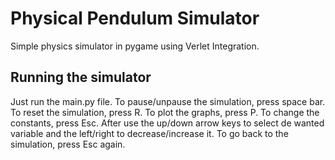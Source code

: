 # Physical Pendulum Simulator
Simple physics simulator in pygame using Verlet Integration.
## Running the simulator
Just run the main.py file.
To pause/unpause the simulation, press space bar.
To reset the simulation, press R.
To plot the graphs, press P.
To change the constants, press Esc. After use the up/down arrow keys to select de wanted variable and the left/right to decrease/increase it.
To go back to the simulation, press Esc again.
